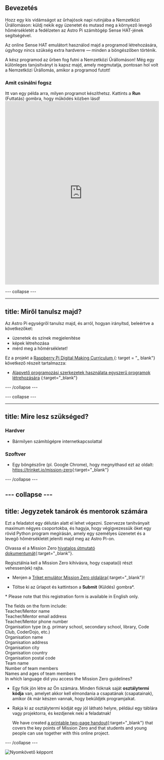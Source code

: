 ## Bevezetés

Hozz egy kis vidámságot az űrhajósok napi rutinjába a Nemzetközi Űrállomáson: küldj nekik egy üzenetet és mutasd meg a környező levegő hőmérsékletét a fedélzeten az Astro Pi számítógép Sense HAT-jének segítségével.

Az online Sense HAT emulátort használod majd a programod létrehozására, úgyhogy nincs szükség extra hardverre — minden a böngészőben történik.

A kész programod az űrben fog futni a Nemzetközi Űrállomáson! Még egy különleges tanúsítványt is kapsz majd, amely megmutatja, pontosan hol volt a Nemzetközi Űrállomás, amikor a programod futott!

### Amit csinálni fogsz

Itt van egy példa arra, milyen programot készíthetsz. Kattints a **Run** (Futtatás) gombra, hogy működés közben lásd! <iframe src="https://trinket.io/embed/python/069f6138f7?outputOnly=true&start=result" width="100%" height="600" frameborder="0" marginwidth="0" marginheight="0" allowfullscreen mark="crwd-mark"></iframe> 

\--- collapse \---

* * *

## title: Miről tanulsz majd?

Az Astro Pi egységről tanulsz majd, és arról, hogyan irányítsd, beleértve a következőket:

+ üzenetek és színek megjelenítése
+ képek létrehozása
+ mérd meg a hőmérsékletet!

Ez a projekt a [Raspberry Pi Digital Making Curriculum ](http://rpf.io/curriculum){: target = "_ blank"} következő részeit tartalmazza:

+ [Alapvető programozási szerkezetek használata egyszerű programok létrehozására](https://curriculum.raspberrypi.org/programming/creator/) {:target="_blank"}

\--- /collapse \---

\--- collapse \---

* * *

## title: Mire lesz szükséged?

### Hardver

+ Bármilyen számítógépre internetkapcsolattal

### Szoftver

+ Egy böngészőre (pl. Google Chrome), hogy megnyithasd ezt az oldalt: <https://trinket.io/mission-zero>{:target="_blank"}

\--- /collapse \---

## \--- collapse \---

## title: Jegyzetek tanárok és mentorok számára

Ezt a feladatot egy délután alatt el lehet végezni. Szervezze tanítványait maximum négyes csoportokba, és hagyja, hogy végigvezessük őket egy rövid Python program megírásán, amely egy személyes üzenetet és a levegő hőmérsékletét jeleníti majd meg az Astro Pi-on.

Olvassa el a Mission Zero [hivatalos útmutató dokumentumát](https://astro-pi.org/wp-content/uploads/2018/09/Astro_Pi_Mission_Zero_Guidelines_2018_19_V12_pages.pdf){:target="_blank"}.

Regisztálnia kell a Mission Zero kihívásra, hogy csapata(i) részt vehessen(ek) rajta.

+ Menjen a [Triket emulátor Mission Zero oldalára](https://trinket.io/mission-zero/register){:target="_blank"}!

+ Töltse ki az űrlapot és kattintson a **Submit** (Küldés) gombra\*.

\* Please note that this registration form is available in English only.

The fields on the form include:  
Teacher/Mentor name  
Teacher/Mentor email address  
Teacher/Mentor phone number  
Organisation type (e.g. primary school, secondary school, library, Code Club, CoderDojo, etc.)  
Organisation name  
Organisation address  
Organisation city  
Organisation country  
Organisation postal code  
Team name  
Number of team members  
Names and ages of team members  
In which language did you access the Mission Zero guidelines?

+ Egy fiók jön létre az Ön számára. Minden fióknak saját **osztálytermi kódja** van, amelyet akkor kell elmondania a csapatának (csapatainak), amikor ők már készen vannak, hogy beküldjék programjaikat.

+ Rakja ki az osztálytermi kódját egy jól látható helyre, például egy táblára vagy projektorra, és kezdjenek neki a feladatnak!
    
    We have created [a printable two-page handout](https://astro-pi.org/astro_pi_mission_zero_project_print_out_v10_print/){:target="_blank"} that covers the key points of Mission Zero and that students and young people can use together with this online project.

\--- /collapse \---

![Nyomkövető képpont](https://code.org/api/hour/begin_raspberrypi_astropi.png)